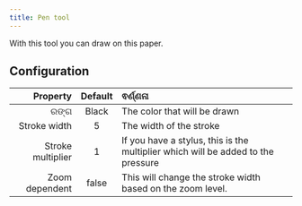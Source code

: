 ```yaml
---
title: Pen tool
---
```


With this tool you can draw on this paper.

## Configuration

|          Property | Default | ଵର୍ଣ୍ଣନା                                                                         |
| ----------------: | :-----: | :------------------------------------------------------------------------------- |
|              ରଙ୍ଗ |  Black  | The color that will be drawn                                                     |
|      Stroke width |    5    | The width of the stroke                                                          |
| Stroke multiplier |    1    | If you have a stylus, this is the multiplier which will be added to the pressure |
|    Zoom dependent |  false  | This will change the stroke width based on the zoom level.       |
